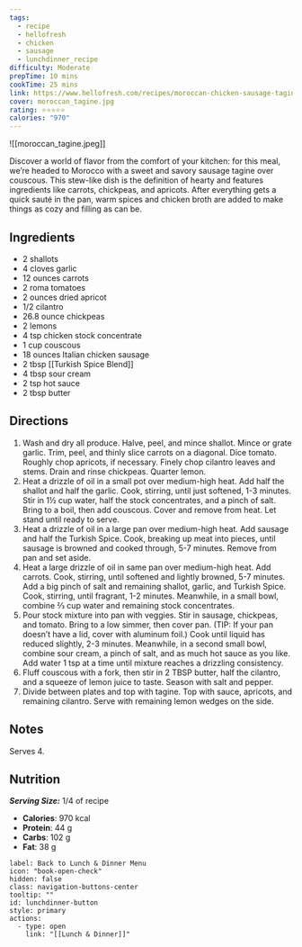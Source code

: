 ```yaml
---
tags:
  - recipe
  - hellofresh
  - chicken
  - sausage
  - lunchdinner_recipe
difficulty: Moderate
prepTime: 10 mins
cookTime: 25 mins
link: https://www.hellofresh.com/recipes/moroccan-chicken-sausage-tagine-5dcc1406a679aa2b5146682f
cover: moroccan_tagine.jpg
rating: ⭐️⭐️⭐️⭐️⭐️
calories: "970"
---
```

![[moroccan_tagine.jpeg]]

Discover a world of flavor from the comfort of your kitchen: for this meal, we’re headed to Morocco with a sweet and savory sausage tagine over couscous. This stew-like dish is the definition of hearty and features ingredients like carrots, chickpeas, and apricots. After everything gets a quick sauté in the pan, warm spices and chicken broth are added to make things as cozy and filling as can be.

## Ingredients
- 2 shallots
- 4 cloves garlic
- 12 ounces carrots
- 2 roma tomatoes
- 2 ounces dried apricot
- 1/2 cilantro
- 26.8 ounce chickpeas
- 2 lemons
- 4 tsp chicken stock concentrate
- 1 cup couscous
- 18 ounces Italian chicken sausage
- 2 tbsp [[Turkish Spice Blend]]
- 4 tbsp sour cream
- 2 tsp hot sauce
- 2 tbsp butter


## Directions
1. Wash and dry all produce. Halve, peel, and mince shallot. Mince or grate garlic. Trim, peel, and thinly slice carrots on a diagonal. Dice tomato. Roughly chop apricots, if necessary. Finely chop cilantro leaves and stems. Drain and rinse chickpeas. Quarter lemon.
2. Heat a drizzle of oil in a small pot over medium-high heat. Add half the shallot and half the garlic. Cook, stirring, until just softened, 1-3 minutes. Stir in 1½ cup water, half the stock concentrates, and a pinch of salt. Bring to a boil, then add couscous. Cover and remove from heat. Let stand until ready to serve.
3. Heat a drizzle of oil in a large pan over medium-high heat. Add sausage and half the Turkish Spice. Cook, breaking up meat into pieces, until sausage is browned and cooked through, 5-7 minutes. Remove from pan and set aside.
4. Heat a large drizzle of oil in same pan over medium-high heat. Add carrots. Cook, stirring, until softened and lightly browned, 5-7 minutes. Add a big pinch of salt and remaining shallot, garlic, and Turkish Spice. Cook, stirring, until fragrant, 1-2 minutes. Meanwhile, in a small bowl, combine ⅔ cup water and remaining stock concentrates.
5. Pour stock mixture into pan with veggies. Stir in sausage, chickpeas, and tomato. Bring to a low simmer, then cover pan. (TIP: If your pan doesn’t have a lid, cover with aluminum foil.) Cook until liquid has reduced slightly, 2-3 minutes. Meanwhile, in a second small bowl, combine sour cream, a pinch of salt, and as much hot sauce as you like. Add water 1 tsp at a time until mixture reaches a drizzling consistency.
6. Fluff couscous with a fork, then stir in 2 TBSP butter, half the cilantro, and a squeeze of lemon juice to taste. Season with salt and pepper. 
7. Divide between plates and top with tagine. Top with sauce, apricots, and remaining cilantro. Serve with remaining lemon wedges on the side.

## Notes
Serves 4.

## Nutrition
***Serving Size:*** 1/4 of recipe
- **Calories**: 970 kcal
- **Protein**: 44 g
- **Carbs**: 102 g
- **Fat**: 38 g


```meta-bind-button
label: Back to Lunch & Dinner Menu
icon: "book-open-check"
hidden: false
class: navigation-buttons-center
tooltip: ""
id: lunchdinner-button
style: primary
actions:
  - type: open
    link: "[[Lunch & Dinner]]"

```
 
